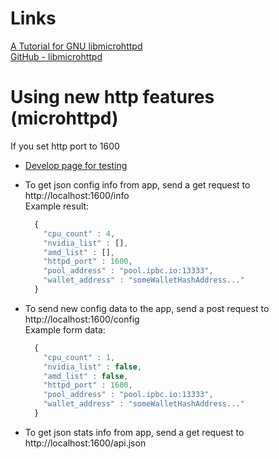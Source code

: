 Links  
=====  
  
[A Tutorial for GNU libmicrohttpd](https://www.gnu.org/software/libmicrohttpd/tutorial.html#Top)  
[GitHub - libmicrohttpd](https://github.com/ulion/libmicrohttpd)  
  
Using new http features (microhttpd)  
====================================  
  
  If you set http port to 1600

  - [Develop page for testing](http://localhost:1600/devtest)  
  - To get json config info from app, send a get request to http://localhost:1600/info  
      Example result:  

      ```javascript  
		{  
		  "cpu_count" : 4,  
		  "nvidia_list" : [],  
		  "amd_list" : [],  
		  "httpd_port" : 1600,  
		  "pool_address" : "pool.ipbc.io:13333",  
		  "wallet_address" : "someWalletHashAddress..."  
		}  
      ```  

  - To send new config data to the app, send a post request to http://localhost:1600/config  
      Example form data:  

      ```javascript  
		{  
		  "cpu_count" : 1,  
		  "nvidia_list" : false,  
		  "amd_list" : false,  
		  "httpd_port" : 1600,  
		  "pool_address" : "pool.ipbc.io:13333",  
		  "wallet_address" : "someWalletHashAddress..."  
		}  
      ``` 

  - To get json stats info from app, send a get request to http://localhost:1600/api.json  